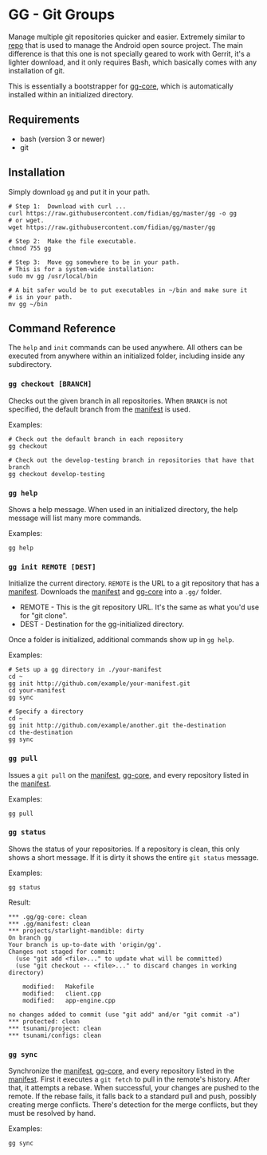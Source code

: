 GG - Git Groups
===============

Manage multiple git repositories quicker and easier.  Extremely similar to [repo](https://source.android.com/source/using-repo.html) that is used to manage the Android open source project.  The main difference is that this one is not specially geared to work with Gerrit, it's a lighter download, and it only requires Bash, which basically comes with any installation of git.

This is essentially a bootstrapper for [gg-core], which is automatically installed within an initialized directory.


Requirements
------------

* bash (version 3 or newer)
* git


Installation
------------

Simply download `gg` and put it in your path.

    # Step 1:  Download with curl ...
    curl https://raw.githubusercontent.com/fidian/gg/master/gg -o gg
    # or wget.
    wget https://raw.githubusercontent.com/fidian/gg/master/gg

    # Step 2:  Make the file executable.
    chmod 755 gg

    # Step 3:  Move gg somewhere to be in your path.
    # This is for a system-wide installation:
    sudo mv gg /usr/local/bin
    
    # A bit safer would be to put executables in ~/bin and make sure it
    # is in your path.
    mv gg ~/bin


Command Reference
-----------------

The `help` and `init` commands can be used anywhere.  All others can be executed from anywhere within an initialized folder, including inside any subdirectory.


### `gg checkout [BRANCH]`

Checks out the given branch in all repositories. When `BRANCH` is not specified, the default branch from the [manifest] is used.

Examples:

    # Check out the default branch in each repository
    gg checkout

    # Check out the develop-testing branch in repositories that have that branch
    gg checkout develop-testing


### `gg help`

Shows a help message.  When used in an initialized directory, the help message will list many more commands.

Examples:

    gg help


### `gg init REMOTE [DEST]`

Initialize the current directory.  `REMOTE` is the URL to a git repository that has a [manifest].  Downloads the [manifest] and [gg-core] into a `.gg/` folder.

* REMOTE - This is the git repository URL.  It's the same as what you'd use for "git clone".
* DEST - Destination for the gg-initialized directory.

Once a folder is initialized, additional commands show up in `gg help`.

Examples:

    # Sets up a gg directory in ./your-manifest
    cd ~
    gg init http://github.com/example/your-manifest.git
    cd your-manifest
    gg sync

    # Specify a directory
    cd ~
    gg init http://github.com/example/another.git the-destination
    cd the-destination
    gg sync


### `gg pull`

Issues a `git pull` on the [manifest], [gg-core], and every repository listed in the [manifest].

Examples:

    gg pull


### `gg status`

Shows the status of your repositories.  If a repository is clean, this only shows a short message.  If it is dirty it shows the entire `git status` message.

Examples:

    gg status

Result:

    *** .gg/gg-core: clean
    *** .gg/manifest: clean
    *** projects/starlight-mandible: dirty
    On branch gg
    Your branch is up-to-date with 'origin/gg'.
    Changes not staged for commit:
      (use "git add <file>..." to update what will be committed)
      (use "git checkout -- <file>..." to discard changes in working directory)

        modified:   Makefile
        modified:   client.cpp
        modified:   app-engine.cpp

    no changes added to commit (use "git add" and/or "git commit -a")
    *** protected: clean
    *** tsunami/project: clean
    *** tsunami/configs: clean


### `gg sync`

Synchronize the [manifest], [gg-core], and every repository listed in the [manifest].  First it executes a `git fetch` to pull in the remote's history.  After that, it attempts a rebase.  When successful, your changes are pushed to the remote. If the rebase fails, it falls back to a standard pull and push, possibly creating merge conflicts. There's detection for the merge conflicts, but they must be resolved by hand.

Examples:

    gg sync


[gg-core]: https://github.com/fidian/gg-core
[manifest]: https://github.com/fidian/gg-core/blob/master/doc/manifest.md
